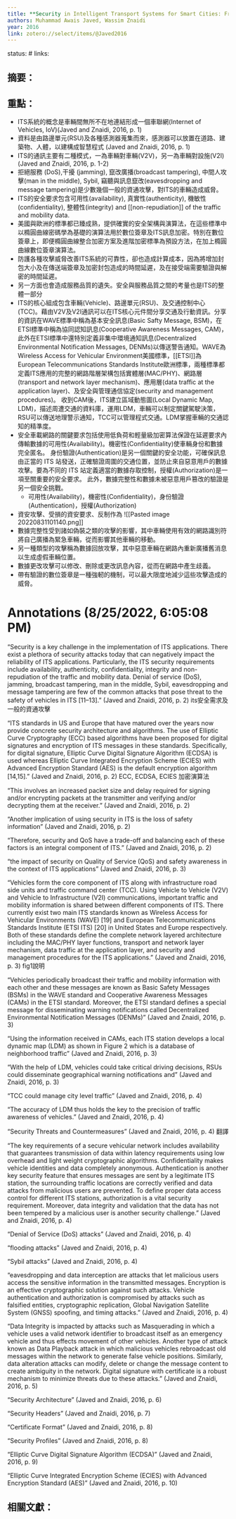 ```yaml
---
title: **Security in Intelligent Transport Systems for Smart Cities: From Theory to Practice**
authors: Muhammad Awais Javed, Wassim Znaidi
year: 2016
link: zotero://select/items/@Javed2016
---
```

status: #
links:

## 摘要：

## 重點：

* ITS系統的概念是車輛間無所不在地連結形成一個車聯網(Internet of Vehicles, IoV)(Javed and Znaidi, 2016, p. 1) 
* 資料是由路邊單元(RSU)及各種感測器蒐集而來，感測器可以放置在道路、建築物、人體，以建構成智慧程式 (Javed and Znaidi, 2016, p. 1) 
* ITS的通訊主要有二種模式，一為車輛對車輛(V2V)，另一為車輛對設施(V2I) (Javed and Znaidi, 2016, p. 1-2) 
* 拒絕服務 (DoS),干擾 (jamming), 竄改廣播(broadcast tampering), 中間人攻擊(man in the middle), Sybil, 竊聽與訊息竄改(eavesdropping and message tampering)是少數幾個一般的資通攻擊，對ITS的車輛造成威脅。
* ITS的安全要求包含可用性(availability), 真實性(authenticity), 機敏性(confidentiality), 整體性(integrity) and [[non-repudiation]] of the traffic and mobility data. 
* 美國與歐洲的標準都已臻成熟，提供確實的安全架構與演算法，在這些標準中以橢圓曲線密碼學為基礎的演算法用於數位簽章及ITS訊息加密。特別在數位簽章上，即便橢圓曲線整合加密方案及進階加密標準為預設方法，在加上橢圓曲線數位簽章演算法。
* 防護各種攻擊威脅改善ITS系統的可靠性，卻也造成計算成本，因為將增加封包大小及在傳送端簽章及加密封包造成的時間延遲，及在接受端需要驗證與解密的時間延遲。
* 另一方面也會造成服務品質的遺失。安全與服務品質之間的考量也是ITS的整體一部分
* ITS的核心組成包含車輛(Vehicle)、路邊單元(RSU)、及交通控制中心(TCC)。藉由V2V及V2I通訊可以在ITS核心元件間分享交通及行動資訊。分享的資訊在WAVE標準中稱為基本安全訊息(Basic Safty Message, BSM)，在ETSI標準中稱為協同認知訊息(Cooperative Awareness Messages, CAM)，此外在ETSI標準中還特別定義非集中環境通知訊息(Decentralized Environmental Notification Messages, DENMs)以傳送警告通知。WAVE為Wireless Access for Vehicular Environment美國標準，[[ETSI]]為 European Telecommunications Standards Institute歐洲標準，兩種標準都定義ITS應用的完整的網路階層架構包括實體層(MAC/PHY)、網路層(transport and network layer mechanism)、應用層(data traffic at the application layer)、及安全與管理通信協定(security and management procedures)。 收到CAM後，ITS建立區域動態圖(Local Dynamic Map, LDM)，描述周遭交通的資料庫，運用LDM，車輛可以制定關鍵駕駛決策，RSU可以傳送地理警示通知，TCC可以管理程式交通。LDM掌握車輛的交通認知的精準度。
* 安全車載網路的關鍵要求包括使用低負荷和輕量級加密算法保證在延遲要求內傳輸數據的可用性(Availability)。機密性(Confidentiality)使車輛身份和數據完全匿名。 身份驗證(Authentication)是另一個關鍵的安全功能，可確保訊息由正當的 ITS 站發送，正確驗證周圍的交通位置，並防止來自惡意用戶的數據攻擊。要為不同的 ITS 站定義適當的數據存取控制，授權(Authorization)是一項至關重要的安全要求。 此外，數據完整性和數據未被惡意用戶篡改的驗證是另一個安全挑戰。
	* 可用性(Availability)，機密性(Confidentiality)，身份驗證(Authentication)，授權(Authorization)
* 資安攻擊、受損的資安要求、反制作為
![[Pasted image 20220831101140.png]]
* 數據完整性受到諸如偽裝之類的攻擊的影響，其中車輛使用有效的網路識別符將自己廣播為緊急車輛，從而影響其他車輛的移動。 
* 另一種類型的攻擊稱為數據回放攻擊，其中惡意車輛在網路內重新廣播舊消息以生成虛假車輛位置。
* 數據更改攻擊可以修改、刪除或更改訊息內容，從而在網路中產生歧義。 
* 帶有驗證的數位簽章是一種強軔的機制，可以最大限度地減少這些攻擊造成的威脅。
<h1>Annotations
 (8/25/2022, 6:05:08 PM)</h1> 
 
“Security is a key challenge in the implementation of ITS applications. There exist a plethora of security attacks today that can negatively impact the reliability of ITS applications. Particularly, the ITS security requirements include availability, authenticity, confidentiality, integrity and non-repudiation of the traffic and mobility data. Denial of service (DoS), jamming, broadcast tampering, man in the middle, Sybil, eavesdropping and message tampering are few of the common attacks that pose threat to the safety of vehicles in ITS [11–13].” (Javed and Znaidi, 2016, p. 2) its安全需求及一般的資通攻擊 

“ITS standards in US and Europe that have matured over the years now provide concrete security architecture and algorithms. The use of Elliptic Curve Cryptography (ECC) based algorithms have been proposed for digital signatures and encryption of ITS messages in these standards. Specifically, for digital signature, Elliptic Curve Digital Signature Algorithm (ECDSA) is used whereas Elliptic Curve Integrated Encryption Scheme (ECIES) with Advanced Encryption Standard (AES) is the default encryption algorithm [14,15].” (Javed and Znaidi, 2016, p. 2) ECC, ECDSA, ECIES 加密演算法 

“This involves an increased packet size and delay required for signing and/or encrypting packets at the transmitter and verifying and/or decrypting them at the receiver.” (Javed and Znaidi, 2016, p. 2) 

“Another implication of using security in ITS is the loss of safety information” (Javed and Znaidi, 2016, p. 2) 

“Therefore, security and QoS have a trade-off and balancing each of these factors is an integral component of ITS.” (Javed and Znaidi, 2016, p. 2) 

“the impact of security on Quality of Service (QoS) and safety awareness in the context of ITS applications” (Javed and Znaidi, 2016, p. 3) 

“Vehicles form the core component of ITS along with infrastructure road side units and traffic command center (TCC). Using Vehicle to Vehicle (V2V) and Vehicle to Infrastructure (V2I) communications, important traffic and mobility information is shared between different components of ITS. There currently exist two main ITS standards known as Wireless Access for Vehicular Environments (WAVE) [19] and European Telecommunications Standards Institute (ETSI ITS) [20] in United States and Europe respectively. Both of these standards define the complete network layered architecture including the MAC/PHY layer functions, transport and network layer mechanism, data traffic at the application layer, and security and management procedures for the ITS applications.” (Javed and Znaidi, 2016, p. 3) fig1說明 

“Vehicles periodically broadcast their traffic and mobility information with each other and these messages are known as Basic Safety Messages (BSMs) in the WAVE standard and Cooperative Awareness Messages (CAMs) in the ETSI standard. Moreover, the ETSI standard defines a special message for disseminating warning notifications called Decentralized Environmental Notification Messages (DENMs)” (Javed and Znaidi, 2016, p. 3) 

“Using the information received in CAMs, each ITS station develops a local dynamic map (LDM) as shown in Figure 2 which is a database of neighborhood traffic” (Javed and Znaidi, 2016, p. 3) 

“With the help of LDM, vehicles could take critical driving decisions, RSUs could disseminate geographical warning notifications and” (Javed and Znaidi, 2016, p. 3) 

“TCC could manage city level traffic” (Javed and Znaidi, 2016, p. 4) 

“The accuracy of LDM thus holds the key to the precision of traffic awareness of vehicles.” (Javed and Znaidi, 2016, p. 4) 

“Security Threats and Countermeasures” (Javed and Znaidi, 2016, p. 4) 翻譯 

“The key requirements of a secure vehicular network includes availability that guarantees transmission of data within latency requirements using low overhead and light weight cryptographic algorithms. Confidentiality makes vehicle identities and data completely anonymous. Authentication is another key security feature that ensures messages are sent by a legitimate ITS station, the surrounding traffic locations are correctly verified and data attacks from malicious users are prevented. To define proper data access control for different ITS stations, authorization is a vital security requirement. Moreover, data integrity and validation that the data has not been tempered by a malicious user is another security challenge.” (Javed and Znaidi, 2016, p. 4) 

“Denial of Service (DoS) attacks” (Javed and Znaidi, 2016, p. 4) 

“flooding attacks” (Javed and Znaidi, 2016, p. 4) 

“Sybil attacks” (Javed and Znaidi, 2016, p. 4) 

“eavesdropping and data interception are attacks that let malicious users access the sensitive information in the transmitted messages. Encryption is an effective cryptographic solution against such attacks. Vehicle authentication and authorization is compromised by attacks such as falsified entities, cryptographic replication, Global Navigation Satellite System (GNSS) spoofing, and timing attacks.” (Javed and Znaidi, 2016, p. 4) 

“Data Integrity is impacted by attacks such as Masquerading in which a vehicle uses a valid network identifier to broadcast itself as an emergency vehicle and thus effects movement of other vehicles. Another type of attack known as Data Playback attack in which malicious vehicles rebroadcast old messages within the network to generate false vehicle positions. Similarly, data alteration attacks can modify, delete or change the message content to create ambiguity in the network. Digital signature with certificate is a robust mechanism to minimize threats due to these attacks.” (Javed and Znaidi, 2016, p. 5) 

“Security Architecture” (Javed and Znaidi, 2016, p. 6) 

“Security Headers” (Javed and Znaidi, 2016, p. 7) 

“Certificate Format” (Javed and Znaidi, 2016, p. 8) 

“Security Profiles” (Javed and Znaidi, 2016, p. 8) 

“Elliptic Curve Digital Signature Algorithm (ECDSA)” (Javed and Znaidi, 2016, p. 9) 

“Elliptic Curve Integrated Encryption Scheme (ECIES) with Advanced Encryption Standard (AES)” (Javed and Znaidi, 2016, p. 10)

## 相關文獻：



